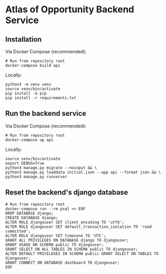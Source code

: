 # Atlas of Opportunity Backend Service

## Installation

Via Docker Compose (recommended):

```shell
# Run from repository root
docker-compose build api
```

Locally:

```shell
python3 -m venv venv
source venv/bin/activate
pip install -U pip
pip install -r requirements.txt
```

## Run the backend service

Via Docker Compose (recommended):

```shell
# Run from repository root
docker-compose up api
```

Locally:

```shell
source venv/bin/activate
export DEBUG=True
python3 manage.py migrate --noinput && \
python3 manage.py loaddata initial.json --app api --format json && \
python3 manage.py runserver
```

## Reset the backend's django database

```shell
# Run from repository root
docker-compose run --rm psql << EOF
DROP DATABASE django;
CREATE DATABASE django;
ALTER ROLE djangouser SET client_encoding TO 'utf8';
ALTER ROLE djangouser SET default_transaction_isolation TO 'read committed';
ALTER ROLE djangouser SET timezone TO 'UTC';
GRANT ALL PRIVILEGES ON DATABASE django TO djangouser;
GRANT USAGE ON SCHEMA public TO djangouser;
GRANT SELECT ON ALL TABLES IN SCHEMA public TO djangouser;
ALTER DEFAULT PRIVILEGES IN SCHEMA public GRANT SELECT ON TABLES TO djangouser;
GRANT CONNECT ON DATABASE dashboard TO djangouser;
EOF
```
